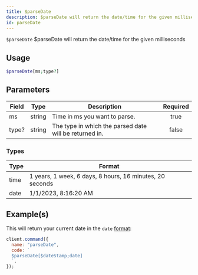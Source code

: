 ```yaml
---
title: $parseDate
description: $parseDate will return the date/time for the given milliseconds
id: parseDate
---
```


`$parseDate` $parseDate will return the date/time for the given milliseconds

## Usage

```php
$parseDate[ms;type?]
```

## Parameters

| Field | Type   | Description                                            | Required |
| ----- | ------ | ------------------------------------------------------ | :------: |
| ms    | string | Time in ms you want to parse.                          |   true   |
| type? | string | The type in which the parsed date will be returned in. |  false   |

### Types

| Type | Format                                                   |
| ---- | -------------------------------------------------------- |
| time | 1 years, 1 week, 6 days, 8 hours, 16 minutes, 20 seconds |
| date | 1/1/2023, 8:16:20 AM                                     |

## Example(s)

This will return your current date in the `date` [format](#types):

```javascript
client.command({
  name: "parseDate",
  code: `
  $parseDate[$dateStamp;date]
  `,
});
```
